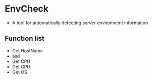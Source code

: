 # EnvCheck
+ A tool for automatically detecting server environment information

## Function list
+ Get HostName
 + asd
+ Get CPU
+ Get GPU
+ Get OS
